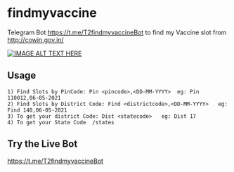 # findmyvaccine
Telegram Bot https://t.me/T2findmyvaccineBot  to find my Vaccine slot from http://cowin.gov.in/

[![IMAGE ALT TEXT HERE](https://img.youtube.com/vi/hAjUj987bNY/0.jpg)](https://www.youtube.com/watch?v=hAjUj987bNY)



## Usage

	1) Find Slots by PinCode: Pin <pincode>,<DD-MM-YYYY>  eg: Pin 110012,06-05-2021
    2) Find Slots by District Code: Find <districtcode>,<DD-MM-YYYY>   eg: Find 140,06-05-2021
    3) To get your district Code: Dist <statecode>   eg: Dist 17
    4) To get your State Code  /states 

## Try the Live Bot
https://t.me/T2findmyvaccineBot
